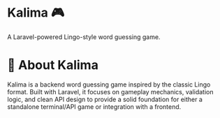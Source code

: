 # Kalima 🎮
A Laravel-powered Lingo-style word guessing game.

# 🧠 About Kalima
Kalima is a backend word guessing game inspired by the classic Lingo format. Built with Laravel, it focuses on gameplay mechanics, validation logic, and clean API design to provide a solid foundation for either a standalone terminal/API game or integration with a frontend.

